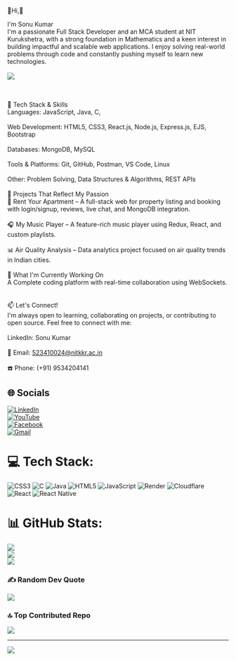 # 
💫Hi,👋
 
 I'm Sonu Kumar<br>I'm a passionate Full Stack Developer and an MCA student at NIT Kurukshetra, with a strong foundation in Mathematics and a keen interest in building impactful and scalable web applications. I enjoy solving real-world problems through code and constantly pushing myself to learn new technologies.<br><br>
<img src="https://i.pinimg.com/originals/75/e7/ef/75e7ef7aa27009befb076509382b86b8.gif" class="styled-img" />


<br><br>🚀 Tech Stack & Skills<br>Languages: JavaScript, Java, C,<br><br>Web Development: HTML5, CSS3, React.js, Node.js, Express.js, EJS, Bootstrap<br><br>Databases: MongoDB, MySQL<br><br>Tools & Platforms: Git, GitHub, Postman, VS Code, Linux<br><br>Other: Problem Solving, Data Structures & Algorithms, REST APIs<br><br>🌟 Projects That Reflect My Passion<br>🔑 Rent Your Apartment – A full-stack web for property listing and booking with login/signup, reviews, live chat, and MongoDB integration.<br><br>🎧 My Music Player – A feature-rich music player using Redux, React, and custom playlists.<br><br>📊 Air Quality Analysis – Data analytics project focused on air quality trends in Indian cities.<br><br>📌 What I'm Currently Working On<br>A Complete coding platform with real-time collaboration using WebSockets.<br><br><br>📫 Let's Connect!<br>I'm always open to learning, collaborating on projects, or contributing to open source. Feel free to connect with me:<br><br>LinkedIn: Sonu Kumar<br><br>📧 Email: 523410024@nitkkr.ac.in<br><br>☎️ Phone: (+91) 9534204141



## 🌐 Socials  
[![LinkedIn](https://img.shields.io/badge/LinkedIn-%230077B5.svg?logo=linkedin&logoColor=white)](https://www.linkedin.com/in/sonu-kumar-6a7b86302/)  
[![YouTube](https://img.shields.io/badge/YouTube-%23FF0000.svg?logo=YouTube&logoColor=white)](https://www.youtube.com/@MyTution-Hindi)  
[![Facebook](https://img.shields.io/badge/Facebook-%231877F2.svg?logo=Facebook&logoColor=white)](https://www.facebook.com/profile.php?id=100024470059597)  
[![Gmail](https://img.shields.io/badge/Email-D14836?logo=gmail&logoColor=white)](mailto:523410024@nitkkr.ac.in)  


# 💻 Tech Stack:
![CSS3](https://img.shields.io/badge/css3-%231572B6.svg?style=for-the-badge&logo=css3&logoColor=white) ![C](https://img.shields.io/badge/c-%2300599C.svg?style=for-the-badge&logo=c&logoColor=white) ![Java](https://img.shields.io/badge/java-%23ED8B00.svg?style=for-the-badge&logo=openjdk&logoColor=white) ![HTML5](https://img.shields.io/badge/html5-%23E34F26.svg?style=for-the-badge&logo=html5&logoColor=white) ![JavaScript](https://img.shields.io/badge/javascript-%23323330.svg?style=for-the-badge&logo=javascript&logoColor=%23F7DF1E) ![Render](https://img.shields.io/badge/Render-%46E3B7.svg?style=for-the-badge&logo=render&logoColor=white) ![Cloudflare](https://img.shields.io/badge/Cloudflare-F38020?style=for-the-badge&logo=Cloudflare&logoColor=white) ![React](https://img.shields.io/badge/react-%2320232a.svg?style=for-the-badge&logo=react&logoColor=%2361DAFB) ![React Native](https://img.shields.io/badge/react_native-%2320232a.svg?style=for-the-badge&logo=react&logoColor=%2361DAFB)
# 📊 GitHub Stats:
![](https://github-readme-stats.vercel.app/api?username=sonu-kumar-20&theme=nightowl&hide_border=false&include_all_commits=false&count_private=false)<br/>
![](https://nirzak-streak-stats.vercel.app/?user=sonu-kumar-20&theme=nightowl&hide_border=false)<br/>
![](https://github-readme-stats.vercel.app/api/top-langs/?username=sonu-kumar-20&theme=nightowl&hide_border=false&include_all_commits=false&count_private=false&layout=compact)

### ✍️ Random Dev Quote
![](https://quotes-github-readme.vercel.app/api?type=horizontal&theme=merko)

### 🔝 Top Contributed Repo
![](https://github-contributor-stats.vercel.app/api?username=sonu-kumar-20&limit=5&theme=radical&combine_all_yearly_contributions=true)

---
[![](https://visitcount.itsvg.in/api?id=sonu-kumar-20&icon=9&color=1)](https://visitcount.itsvg.in)

<!-- Proudly created with GPRM ( https://gprm.itsvg.in ) -->

